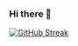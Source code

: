 ### Hi there 👋

[![GitHub Streak](https://streak-stats.demolab.com/?user=Bouchet07&theme=one-dark-pro)](https://git.io/streak-stats)

<!--
**Bouchet07/Bouchet07** is a ✨ _special_ ✨ repository because its `README.md` (this file) appears on your GitHub profile.

Here are some ideas to get you started:

- 🔭 I’m currently working on ...
- 🌱 I’m currently learning ...
- 👯 I’m looking to collaborate on ...
- 🤔 I’m looking for help with ...
- 💬 Ask me about ...
- 📫 How to reach me: ...
- 😄 Pronouns: ...
- ⚡ Fun fact: ...
-->
